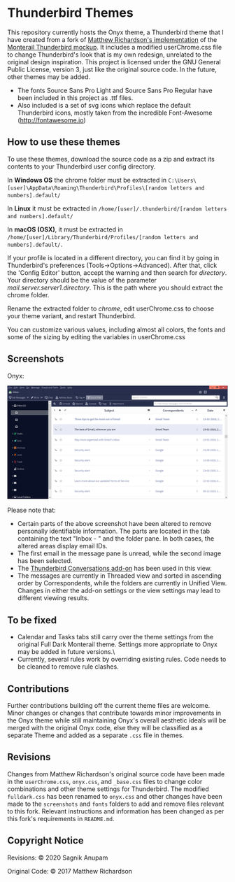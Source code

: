 # Thunderbird Themes

This repository currently hosts the Onyx theme, a Thunderbird theme that I have created from a fork of [Matthew Richardson's implementation](https://github.com/spymastermatt/thunderbird-monterail) of the [Monterail Thunderbird mockup](https://monterail.com/blog/2016/the-power-of-email-clients-why-did-we-redesign-thunderbird?utm_source=Thunderbird&utm_campaign=Dribbble&utm_medium=blogpost%22). It includes a modified userChrome.css file to change Thunderbird's look that is my own redesign, unrelated to the original design inspiration. This project is licensed under the GNU General Public License, version 3,  just like the original source code. In the future, other themes may be added.

* The fonts Source Sans Pro Light and Source Sans Pro Regular have been included in this project as .ttf files.
* Also included is a set of svg icons which replace the default Thunderbird icons, mostly taken from the incredible Font-Awesome (http://fontawesome.io)

## How to use these themes
To use these themes, download the source code as a zip and extract its contents to your
Thunderbird user config directory.

In **Windows OS** the chrome folder must be extracted in `C:\Users\[user]\AppData\Roaming\Thunderbird\Profiles\[random letters and numbers].default/`

In **Linux** it must be extracted in `/home/[user]/.thunderbird/[random letters and numbers].default/`

In **macOS (OSX)**, it must be extracted in `/home/[user]/Library/Thunderbird/Profiles/[random letters and numbers].default/`.

If your profile is located in a different directory, you can find it by going in Thunderbird's preferences (Tools->Options->Advanced). After that, click the 'Config Editor' button, accept the warning and then search for *directory*. Your directory should be the value of the parameter *mail.server.server1.directory*. This is the path where you should extract the chrome folder.

Rename the extracted folder to *chrome*, edit userChrome.css to choose your theme variant, and restart Thunderbird. 

You can customize various values, including almost all colors, the fonts and some of the sizing by editing the variables in userChrome.css

## Screenshots
Onyx:

<img src="screenshots/OnyxScreenshot.png">

Please note that:

* Certain parts of the above screenshot have been altered to remove personally identifiable information. The parts are located in the tab containing the text "Inbox - " and the folder pane. In both cases, the altered areas display email IDs.
* The first email in the message pane is unread, while the second image has been selected.
* The [Thunderbird Conversations add-on](https://addons.thunderbird.net/en-US/thunderbird/addon/gmail-conversation-view/?src=ss?src=ss) has been used in this view.
* The messages are currently in Threaded view and sorted in ascending order by Correspondents, while the folders are currently in Unified View. Changes in either the add-on settings or the view settings may lead to different viewing results.

## To be fixed

*  Calendar and Tasks tabs still carry over the theme settings from the original Full Dark Monterail theme. Settings more appropriate to Onyx may be added in future versions.\
* Currently, several rules work by overriding existing rules. Code needs to be cleaned to remove rule clashes.

## Contributions

Further contributions building off the current theme files are welcome. Minor changes or changes that contribute towards minor improvements in the Onyx theme while still maintaining Onyx's overall aesthetic ideals will be merged with the original Onyx code, else they will be classified as a separate Theme and added as a separate `.css` file in themes.

## Revisions

Changes from Matthew Richardson's original source code have been made in the `userChrome.css`, `onyx.css`, and `_base.css` files to change color combinations and other theme settings for Thunderbird. The modified `fulldark.css` has been renamed to `onyx.css` and other changes have been made to the `screenshots` and `fonts` folders to add and remove files relevant to this fork. Relevant instructions and information has been changed as per this fork's requirements in `README.md`.

## Copyright Notice

Revisions: © 2020 Sagnik Anupam

Original Code: ©  2017 Matthew Richardson
